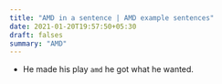 ```yaml
---
title: "AMD in a sentence | AMD example sentences"
date: 2021-01-20T19:57:50+05:30
draft: falses
summary: "AMD"
---
```

- He made his play `amd` he got what he wanted.
                 
